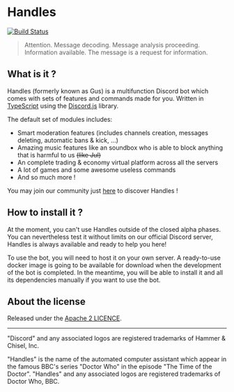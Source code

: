 # Handles
[![Build Status](https://travis-ci.org/callmegus/handles-bot.svg?branch=dev)](https://travis-ci.org/callmegus/handles-bot)

> Attention. Message decoding. Message analysis proceeding. Information available. The message is a request for information.


## What is it ?

Handles (formerly known as Gus) is a multifunction Discord bot which comes with sets of features and commands made for you. Written in [TypeScript](https://www.typescriptlang.org/) using the [Discord.js](https://discord.js.org/) library.

The default set of modules includes:
* Smart moderation features (includes channels creation, messages deleting, automatic bans & kick, ...)
* Amazing music features like an soundbox who is able to block anything that is harmful to us ~~(like Jul)~~
* An complete trading & economy virtual platform across all the servers
* A lot of games and some awesome useless commands
* And so much more !

You may join our community just [here](https://discord.gg/aYcxRR6) to discover Handles !


## How to install it ?

At the moment, you can't use Handles outside of the closed alpha phases. You can nevertheless test it without limits on our official Discord server, Handles is always available and ready to help you here!

To use the bot, you will need to host it on your own server. A ready-to-use docker image is going to be available for download when the development of the bot is completed. In the meantime, you will be able to install it and all its dependencies manually if you want to use the bot.


## About the license

Released under the [Apache 2 LICENCE](LICENSE).

---

"Discord" and any associated logos are registered trademarks of Hammer & Chisel, Inc.

"Handles" is the name of the automated computer assistant which appear in the famous BBC's series "Doctor Who" in the episode "The Time of the Doctor". "Handles" and any associated logos are registered trademarks of Doctor Who, BBC.
